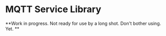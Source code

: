 # MQTT Service Library

**Work in progress.  Not ready for use by a long shot.  Don't bother
  using. Yet. **

